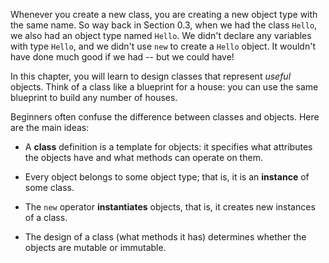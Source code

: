 Whenever you create a new class, you are creating a new object type with the same name.
So way back in Section 0.3, when we had the class `Hello`, we also had an object type named `Hello`.
We didn't declare any variables with type `Hello`, and we didn't use `new` to create a `Hello` object.
It wouldn't have done much good if we had -- but we could have!

In this chapter, you will learn to design classes that represent *useful* objects.
Think of a class like a blueprint for a house: you can use the same blueprint to build any number of houses.

Beginners often confuse the difference between classes and objects.
Here are the main ideas:



*  A **class** definition is a template for objects: it specifies what attributes the objects have and what methods can operate on them.


*  Every object belongs to some object type; that is, it is an **instance** of some class.


*  The `new` operator **instantiates** objects, that is, it creates new instances of a class.

*  The design of a class (what methods it has) determines whether the objects are mutable or immutable.